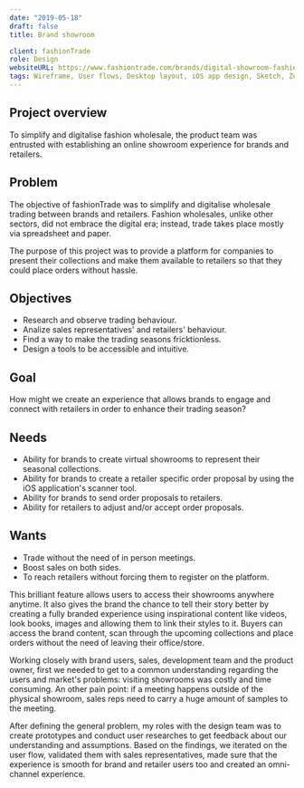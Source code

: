 ```yaml
---
date: "2019-05-18"
draft: false
title: Brand showroom

client: fashionTrade
role: Design
websiteURL: https://www.fashiontrade.com/brands/digital-showroom-fashion/
tags: Wireframe, User flows, Desktop layout, iOS app design, Sketch, Zeplin, InVision
---
```


## Project overview
To simplify and digitalise fashion wholesale, the product team was entrusted with establishing an online showroom experience for brands and retailers.

## Problem
The objective of fashionTrade was to simplify and digitalise wholesale trading between brands and retailers. Fashion wholesales, unlike other sectors, did not embrace the digital era; instead, trade takes place mostly via spreadsheet and paper.

The purpose of this project was to provide a platform for companies to present their collections and make them available to retailers so that they could place orders without hassle.

## Objectives 
- Research and observe trading behaviour.
- Analize sales representatives' and retailers' behaviour.
- Find a way to make the trading seasons fricktionless. 
- Design a tools to be accessible and intuitive. 

## Goal
How might we create an experience that allows brands to engage and connect with retailers in order to enhance their trading season?

## Needs
- Ability for brands to create virtual showrooms to represent their seasonal collections.
- Ability for brands to create a retailer specific order proposal by using the iOS application's scanner tool.
- Ability for brands to send order proposals to retailers.
- Ability for retailers to adjust and/or accept order proposals.

## Wants 
- Trade without the need of in person meetings.
- Boost sales on both sides.
- To reach retailers without forcing them to register on the platform. 


This brilliant feature allows users to access their showrooms anywhere anytime. It also gives the brand the chance to tell their story better by creating a fully branded experience using inspirational content like videos, look books, images and allowing them to link their styles to it.
Buyers can access the brand content, scan through the upcoming collections and place orders without the need of leaving their office/store.

Working closely with brand users, sales, development team and the product owner, first we needed to get to a common understanding regarding the users and market's problems: visiting showrooms was costly and time consuming. An other pain point: if a meeting happens outside of the physical showroom, sales reps need to carry a huge amount of samples to the meeting.

After defining the general problem, my roles with the design team was to create prototypes and conduct user researches to get feedback about our understanding and assumptions. Based on the findings, we iterated on the user flow, validated them with sales representatives, made sure that the experience is smooth for brand and retailer users too and created an omni-channel experience. 